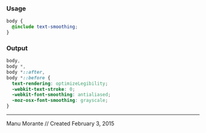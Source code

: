 ### Usage

```scss
body {
  @include text-smoothing;
}
```

### Output

```css
body,
body *,
body *::after,
body *::before {
  text-rendering: optimizeLegibility;
  -webkit-text-stroke: 0;
  -webkit-font-smoothing: antialiased;
  -moz-osx-font-smoothing: grayscale;
}
```

---
Manu Morante // Created February 3, 2015
